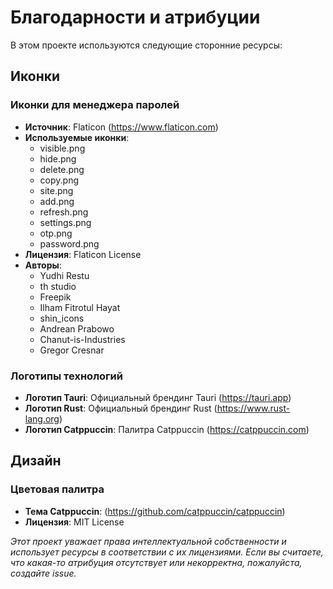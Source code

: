 # Благодарности и атрибуции

В этом проекте используются следующие сторонние ресурсы:

## Иконки

### Иконки для менеджера паролей
- **Источник**: Flaticon (https://www.flaticon.com)
- **Используемые иконки**:
  - visible.png
  - hide.png 
  - delete.png
  - copy.png
  - site.png
  - add.png
  - refresh.png
  - settings.png
  - otp.png
  - password.png
- **Лицензия**: Flaticon License
- **Авторы**:
  - Yudhi Restu
  - th studio
  - Freepik
  - Ilham Fitrotul Hayat
  - shin_icons
  - Andrean Prabowo
  - Chanut-is-Industries
  - Gregor Cresnar
 

### Логотипы технологий
- **Логотип Tauri**: Официальный брендинг Tauri (https://tauri.app)
- **Логотип Rust**: Официальный брендинг Rust (https://www.rust-lang.org)
- **Логотип Catppuccin**: Палитра Catppuccin (https://catppuccin.com)

## Дизайн

### Цветовая палитра
- **Тема Catppuccin**: (https://github.com/catppuccin/catppuccin)
- **Лицензия**: MIT License

*Этот проект уважает права интеллектуальной собственности и использует ресурсы в соответствии с их лицензиями. Если вы считаете, что какая-то атрибуция отсутствует или некорректна, пожалуйста, создайте issue.*